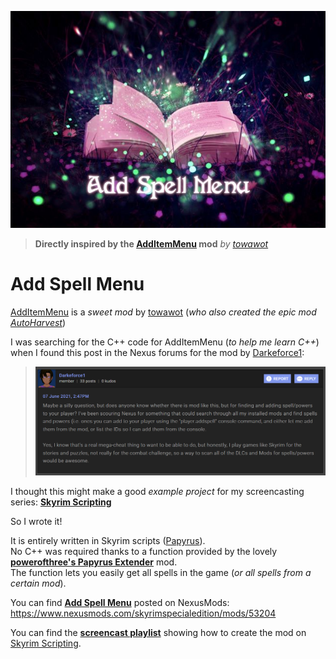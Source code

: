 ![Add Spell Menu](Images/AddSpellMenu_Small.jpg)

> **Directly inspired by the [AddItemMenu][] mod** _by [towawot](https://www.nexusmods.com/skyrimspecialedition/users/3138394)_


# Add Spell Menu

[AddItemMenu][] is a _sweet mod_ by [towawot][] (_who also created the epic mod [AutoHarvest][]_)

I was searching for the C++ code for AddItemMenu (_to help me learn C++_) when I found this post in the Nexus forums for the mod by [Darkeforce1][]:

> ![Forum Post by Darkeforce1](Images/ForumPost.png)

I thought this might make a good _example project_ for my screencasting series: **[Skyrim Scripting][]**

So I wrote it!

It is entirely written in Skyrim scripts ([Papyrus][]).  
No C++ was required thanks to a function provided by the lovely **[powerofthree's Papyrus Extender][]** mod.  
The function lets you easily get all spells in the game (_or all spells from a certain mod_).

You can find **[Add Spell Menu][]** posted on NexusMods: https://www.nexusmods.com/skyrimspecialedition/mods/53204

You can find the **[screencast playlist]** showing how to create the mod on [Skyrim Scripting][].

[AddItemMenu]: https://www.nexusmods.com/skyrimspecialedition/mods/17563
[towawot]: https://www.nexusmods.com/skyrimspecialedition/users/3138394
[AutoHarvest]: https://www.nexusmods.com/skyrimspecialedition/mods/17622
[Darkeforce1]: https://www.nexusmods.com/skyrimspecialedition/users/53452326
[Skyrim Scripting]: http://skyrimscripting.com
[Papyrus]: https://www.creationkit.com/index.php?title=Category:Papyrus
[powerofthree's Papyrus Extender]: https://www.nexusmods.com/skyrimspecialedition/mods/22854
[Add Spell Menu]: https://www.nexusmods.com/skyrimspecialedition/mods/53204
[screencast playlist]: https://www.youtube.com/playlist?list=PLektTyeQhBZcarpFT2APNZ1GqVC0Tb6VN
